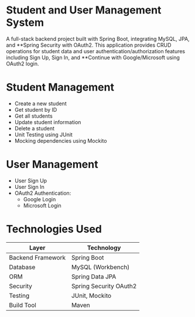 # Student and User Management System

A full-stack backend project built with Spring Boot, integrating MySQL, JPA, and **Spring Security with OAuth2.
This application provides CRUD operations for student data and user authentication/authorization features including Sign Up, Sign In, and **Continue with Google/Microsoft using OAuth2 login.


# Student Management
- Create a new student
- Get student by ID
- Get all students
- Update student information
- Delete a student
- Unit Testing using JUnit
- Mocking dependencies using Mockito

# User Management 
- User Sign Up
- User Sign In
- OAuth2 Authentication:
  - Google Login
  - Microsoft Login

# Technologies Used

| Layer               | Technology             |
|--------------------|------------------------|
| Backend Framework  | Spring Boot            |
| Database           | MySQL (Workbench)      |
| ORM                | Spring Data JPA        |
| Security           | Spring Security OAuth2 |
| Testing            | JUnit, Mockito         |
| Build Tool         | Maven                  |


